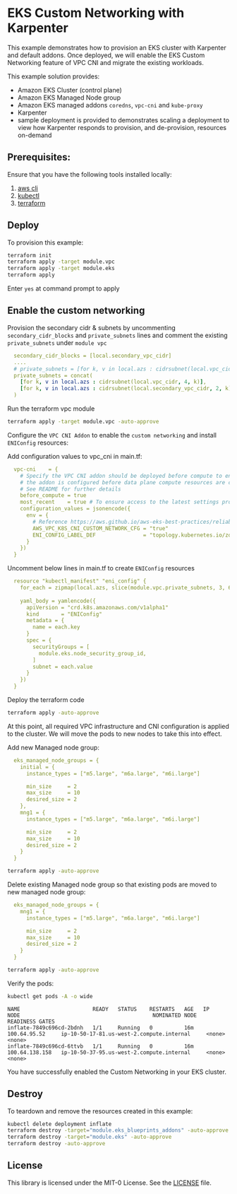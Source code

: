 # EKS Custom Networking with Karpenter

This example demonstrates how to provision an EKS cluster with Karpenter and default addons. Once deployed, we will enable the EKS Custom Networking feature of VPC CNI and migrate the existing workloads.

This example solution provides:

- Amazon EKS Cluster (control plane)
- Amazon EKS Managed Node group 
- Amazon EKS managed addons `coredns`, `vpc-cni` and `kube-proxy`
- Karpenter
- sample deployment is provided to demonstrates scaling a deployment to view how Karpenter responds to provision, and de-provision, resources on-demand

## Prerequisites:

Ensure that you have the following tools installed locally:

1. [aws cli](https://docs.aws.amazon.com/cli/latest/userguide/install-cliv2.html)
2. [kubectl](https://Kubernetes.io/docs/tasks/tools/)
3. [terraform](https://learn.hashicorp.com/tutorials/terraform/install-cli)

## Deploy

To provision this example:

```sh
terraform init
terraform apply -target module.vpc
terraform apply -target module.eks
terraform apply
```

Enter `yes` at command prompt to apply

## Enable the custom networking

Provision the secondary cidr & subnets by uncommenting `secondary_cidr_blocks` and `private_subnets` lines and comment the existing `private_subnets` under `module vpc`

```yaml
  secondary_cidr_blocks = [local.secondary_vpc_cidr]
  ....
  # private_subnets = [for k, v in local.azs : cidrsubnet(local.vpc_cidr, 4, k)]
  private_subnets = concat(
    [for k, v in local.azs : cidrsubnet(local.vpc_cidr, 4, k)],
    [for k, v in local.azs : cidrsubnet(local.secondary_vpc_cidr, 2, k)]
  )
```

Run the terraform vpc module

```sh
terraform apply -target module.vpc -auto-approve
```

Configure the `VPC CNI Addon` to enable the `custom networking` and install `ENIConfig` resources:


Add configuration values to vpc_cni in main.tf:

```yaml
  vpc-cni    = {
    # Specify the VPC CNI addon should be deployed before compute to ensure
    # the addon is configured before data plane compute resources are created
    # See README for further details
    before_compute = true
    most_recent    = true # To ensure access to the latest settings provided
    configuration_values = jsonencode({
      env = {
        # Reference https://aws.github.io/aws-eks-best-practices/reliability/docs/networkmanagement/#cni-custom-networking
        AWS_VPC_K8S_CNI_CUSTOM_NETWORK_CFG = "true"
        ENI_CONFIG_LABEL_DEF               = "topology.kubernetes.io/zone"
      }
    })
  }
```

Uncomment below lines in main.tf to create `ENIConfig` resources
```yaml
  resource "kubectl_manifest" "eni_config" {
    for_each = zipmap(local.azs, slice(module.vpc.private_subnets, 3, 6))
  
    yaml_body = yamlencode({
      apiVersion = "crd.k8s.amazonaws.com/v1alpha1"
      kind       = "ENIConfig"
      metadata = {
        name = each.key
      }
      spec = {
        securityGroups = [
          module.eks.node_security_group_id,
        ]
        subnet = each.value
      }
    })
  }
```

Deploy the terraform code

```sh
terraform apply -auto-approve
```

At this point, all required VPC infrastructure and CNI configuration is applied to the cluster. We will move the pods to new nodes to take this into effect.

Add new Managed node group:

```yaml
  eks_managed_node_groups = {
    initial = {
      instance_types = ["m5.large", "m6a.large", "m6i.large"]

      min_size     = 2
      max_size     = 10
      desired_size = 2
    },
    mng1 = {
      instance_types = ["m5.large", "m6a.large", "m6i.large"]

      min_size     = 2
      max_size     = 10
      desired_size = 2
    }
  }
```

```sh
terraform apply -auto-approve
```

Delete existing Managed node group so that existing pods are moved to new managed node group:

```yaml
  eks_managed_node_groups = {
    mng1 = {
      instance_types = ["m5.large", "m6a.large", "m6i.large"]

      min_size     = 2
      max_size     = 10
      desired_size = 2
    }
  }
```

```sh
terraform apply -auto-approve
```

Verify the pods:

```sh
kubectl get pods -A -o wide
```

```text
NAME                       READY   STATUS    RESTARTS   AGE   IP               NODE                                          NOMINATED NODE   READINESS GATES
inflate-7849c696cd-2bdnh   1/1     Running   0          16m   100.64.95.52     ip-10-50-17-81.us-west-2.compute.internal     <none>           <none>
inflate-7849c696cd-6ttvb   1/1     Running   0          16m   100.64.138.158   ip-10-50-37-95.us-west-2.compute.internal     <none>           <none>
```

You have successfully enabled the Custom Networking in your EKS cluster.


## Destroy

To teardown and remove the resources created in this example:

```sh
kubectl delete deployment inflate
terraform destroy -target="module.eks_blueprints_addons" -auto-approve
terraform destroy -target="module.eks" -auto-approve
terraform destroy -auto-approve
```

## License

This library is licensed under the MIT-0 License. See the [LICENSE](LICENSE) file.
